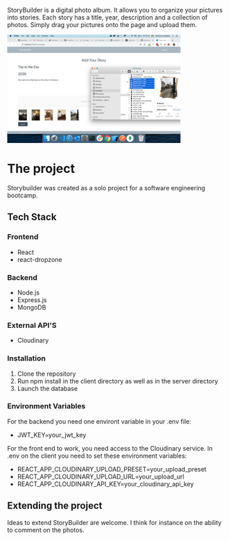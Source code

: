 StoryBuilder is a digital photo album. It allows you to organize your pictures into stories. Each story has a title, year, description and a collection of photos. Simply drag your pictures onto the page and upload them.

<img src="readme-images/storybuilder-addstory.png" width="400"/>

# The project

Storybuilder was created as a solo project for a software engineering bootcamp.

## Tech Stack

### Frontend

- React
- react-dropzone

### Backend

- Node.js
- Express.js
- MongoDB

### External API'S

- Cloudinary

### Installation

1. Clone the repository
2. Run npm install in the client directory as well as in the server directory
3. Launch the database

### Environment Variables

For the backend you need one environt variable in your .env file:

- JWT_KEY=your_jwt_key

For the front end to work, you need access to the Cloudinary service. In .env on the client you need to set these environment variables:

- REACT_APP_CLOUDINARY_UPLOAD_PRESET=your_upload_preset
- REACT_APP_CLOUDINARY_UPLOAD_URL=your_upload_url
- REACT_APP_CLOUDINARY_API_KEY=your_cloudinary_api_key

## Extending the project

Ideas to extend StoryBuilder are welcome. I think for instance on the ability to comment on the photos.
